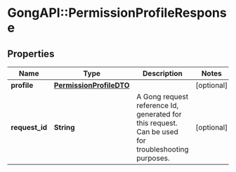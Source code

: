 # GongAPI::PermissionProfileResponse

## Properties
Name | Type | Description | Notes
------------ | ------------- | ------------- | -------------
**profile** | [**PermissionProfileDTO**](PermissionProfileDTO.md) |  | [optional] 
**request_id** | **String** | A Gong request reference Id, generated for this request. Can be used for troubleshooting purposes. | [optional] 

